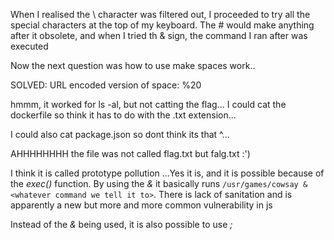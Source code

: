 When I realised the \ character was filtered out, I proceeded to try all the special characters at the top of my keyboard. The # would make anything after it obsolete, and when I tried th & sign, the command I ran after was executed

Now the next question was how to use make spaces work..

SOLVED: URL encoded version of space: %20

hmmm, it worked for ls -al, but not catting the flag...
I could cat the dockerfile so think it has to do with the .txt extension...

I could also cat package.json so dont think its that ^...

AHHHHHHHH the file was not called flag.txt but falg.txt :')

I think it is called prototype pollution
...Yes it is, and it is possible because of the _exec()_ function. By using the _&_ it basically runs `/usr/games/cowsay & <whatever command we tell it to>`. There is lack of sanitation and is apparently a new but more and more common vulnerability in js

Instead of the _&_ being used, it is also possible to use _;_